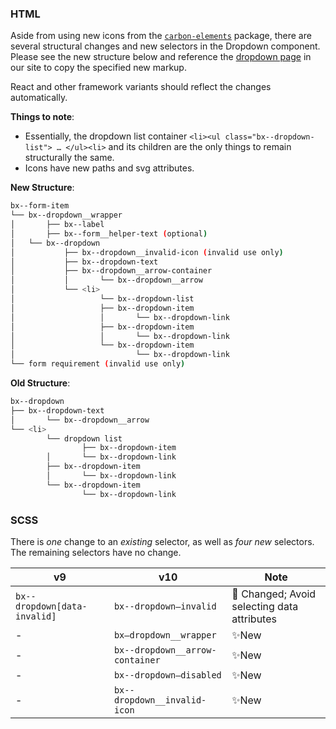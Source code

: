 ### HTML

Aside from using new icons from the [`carbon-elements`](https://github.com/IBM/carbon-elements) package, there are several structural changes and new selectors in the Dropdown component. Please see the new structure below and reference the [dropdown page](https://next.carbondesignsystem.com/components/dropdown/code) in our site to copy the specified new markup.

React and other framework variants should reflect the changes automatically.

**Things to note**:

- Essentially, the dropdown list container `<li><ul class="bx--dropdown-list"> … </ul><li>` and its children are the only things to remain structurally the same.
- Icons have new paths and svg attributes.

**New Structure**:

```bash
bx--form-item
└── bx--dropdown__wrapper
│		├── bx--label
│		├── bx--form__helper-text (optional)
│   └── bx--dropdown
│  			├── bx--dropdown__invalid-icon (invalid use only)
│   		├── bx--dropdown-text
│    		├── bx--dropdown__arrow-container
│    		│		└── bx--dropdown__arrow
│    		└── <li>
│    				└── bx--dropdown-list
│    				├── bx--dropdown-item
│    				│		└── bx--dropdown-link
│    				├── bx--dropdown-item
│    				│		└── bx--dropdown-link
│    				└── bx--dropdown-item
│    						└── bx--dropdown-link
└── form requirement (invalid use only)
```

**Old Structure**:

```bash
bx--dropdown
├── bx--dropdown-text
│		└── bx--dropdown__arrow
└── <li>
		└── dropdown list
				├── bx--dropdown-item
        │		└── bx--dropdown-link
        ├── bx--dropdown-item
       	│		└── bx--dropdown-link
        └── bx--dropdown-item
        		└── bx--dropdown-link
```

### SCSS

There is _one_ change to an _existing_ selector, as well as _four new_ selectors. The remaining selectors have no change.

| v9                           | v10                             | Note                                            |
| ---------------------------- | ------------------------------- | ----------------------------------------------- |
| `bx--dropdown[data-invalid]` | `bx--dropdown—invalid`          | :eyes: Changed; Avoid selecting data attributes |
| -                            | `bx—dropdown__wrapper`          | ✨New                                           |
| -                            | `bx--dropdown__arrow-container` | ✨New                                           |
| -                            | `bx--dropdown—disabled`         | ✨New                                           |
| -                            | `bx--dropdown__invalid-icon`    | ✨New                                           |
